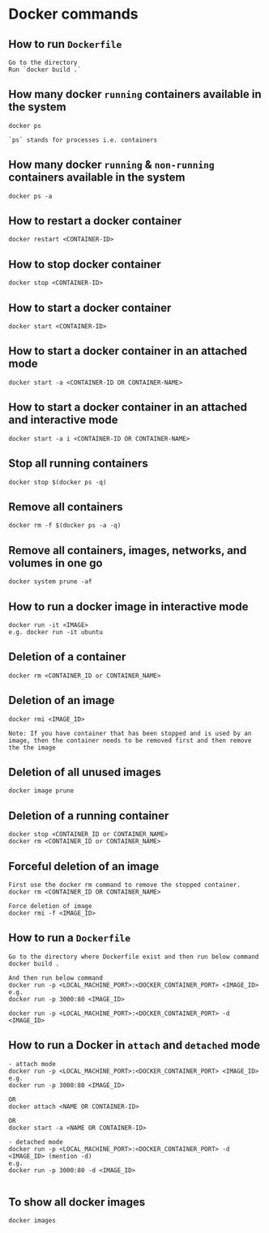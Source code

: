 # Docker commands

## How to run `Dockerfile`

```
Go to the directory
Run `docker build .`

```

## How many docker `running` containers available in the system

```
docker ps

`ps` stands for processes i.e. containers

```

## How many docker `running` & `non-running` containers available in the system

```
docker ps -a

```

## How to restart a docker container

```
docker restart <CONTAINER-ID>

```

## How to stop docker container

```
docker stop <CONTAINER-ID>

```

## How to start a docker container

```
docker start <CONTAINER-ID>

```

## How to start a docker container in an attached mode

```
docker start -a <CONTAINER-ID OR CONTAINER-NAME>

```

## How to start a docker container in an attached and interactive mode

```
docker start -a i <CONTAINER-ID OR CONTAINER-NAME>

```

## Stop all running containers

```
docker stop $(docker ps -q)

```

## Remove all containers

```
docker rm -f $(docker ps -a -q)

```

## Remove all containers, images, networks, and volumes in one go

```
docker system prune -af

```

## How to run a docker image in interactive mode

```
docker run -it <IMAGE>
e.g. docker run -it ubuntu

```

## Deletion of a container

```
docker rm <CONTAINER_ID or CONTAINER_NAME>

```

## Deletion of an image

```
docker rmi <IMAGE_ID>

Note: If you have container that has been stopped and is used by an image, then the container needs to be removed first and then remove the the image

```

## Deletion of all unused images

```
docker image prune

```

## Deletion of a running container

```
docker stop <CONTAINER_ID or CONTAINER_NAME>
docker rm <CONTAINER_ID or CONTAINER_NAME>

```

## Forceful deletion of an image

```
First use the docker rm command to remove the stopped container.
docker rm <CONTAINER_ID OR CONTAINER_NAME>

Force deletion of image
docker rmi -f <IMAGE_ID>

```

## How to run a `Dockerfile`

```
Go to the directory where Dockerfile exist and then run below command
docker build .

And then run below command
docker run -p <LOCAL_MACHINE_PORT>:<DOCKER_CONTAINER_PORT> <IMAGE_ID>
e.g.
docker run -p 3000:80 <IMAGE_ID>

docker run -p <LOCAL_MACHINE_PORT>:<DOCKER_CONTAINER_PORT> -d <IMAGE_ID>

```

## How to run a Docker in `attach` and `detached` mode

```
- attach mode
docker run -p <LOCAL_MACHINE_PORT>:<DOCKER_CONTAINER_PORT> <IMAGE_ID>
e.g.
docker run -p 3000:80 <IMAGE_ID>

OR
docker attach <NAME OR CONTAINER-ID>

OR
docker start -a <NAME OR CONTAINER-ID>

- detached mode
docker run -p <LOCAL_MACHINE_PORT>:<DOCKER_CONTAINER_PORT> -d <IMAGE_ID> (mention -d)
e.g.
docker run -p 3000:80 -d <IMAGE_ID>


```

## To show all docker images

```
docker images

```
